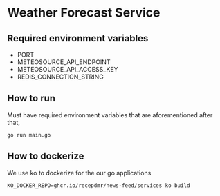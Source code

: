 # Weather Forecast Service

## Required environment variables

- PORT
- METEOSOURCE_API_ENDPOINT
- METEOSOURCE_API_ACCESS_KEY
- REDIS_CONNECTION_STRING


## How to run

Must have required environment variables that are aforementioned after that,

    go run main.go

## How to dockerize

We use ko to dockerize for the our go applications

    KO_DOCKER_REPO=ghcr.io/recepdmr/news-feed/services ko build